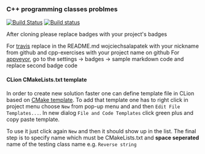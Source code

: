 ### C++ programming classes problmes ###

[![Build Status](https://travis-ci.org/wojciechsalapatek/cpp-exercises.svg?branch=master)](https://travis-ci.org/WojciechSalapatek/JIMP2)
[![Build status](https://ci.appveyor.com/api/projects/status/39thleljhjmtof0t?svg=true)](https://ci.appveyor.com/project/wojciechsalapatek/cpp-exercises)

After cloning please replace badges with your project's badges

For [travis](https://travis-ci.org) replace in the README.md wojciechsalapatek with your nickname from github and cpp-exercises with your project name on github
For [appveyor](https://ci.appveyor.com), go to the settings -> badges -> sample markdown code and replace second badge code

#### CLion CMakeLists.txt template ####

In order to create new solution faster one can define template file 
in CLion based on [CMake template](scripts/Library_CMakeLists_Add_Template).
To add that template one has to right click in project menu choose
`New` from pop-up menu and and then `Edit File Templates...`. In new dialog
`File and Code Templates` click green plus and copy paste template. 

To use it just click again `New` and then it should show up in the list. 
The final step is to specify name which must be CMakeLists.txt and **space seperated**
name of the testing class name e.g. `Reverse string`
